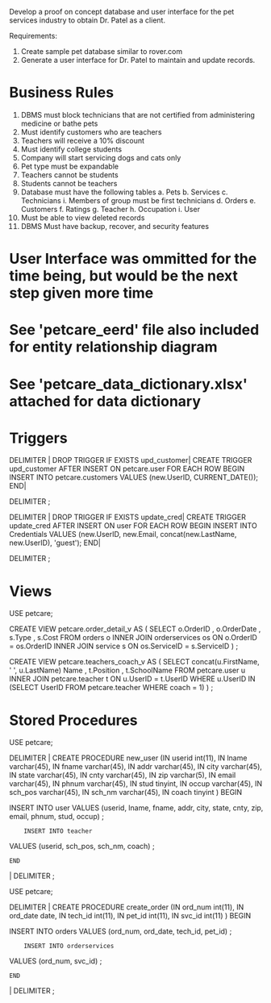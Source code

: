 Develop a proof on concept database and user interface for the pet services industry to obtain Dr. Patel as a client.

Requirements:
1.  Create sample pet database similar to rover.com
2.  Generate a user interface for Dr. Patel to maintain and update records.

# Business Rules

1.  DBMS must block technicians that are not certified from administering medicine or bathe pets
2.  Must identify customers who are teachers
3.  Teachers will receive a 10% discount
4.  Must identify college students
5.  Company will start servicing dogs and cats only
6.  Pet type must be expandable
7.  Teachers cannot be students
8.  Students cannot be teachers
9.  Database must have the following tables
   a.  Pets
   b.  Services
   c.  Technicians
       i.  Members of group must be first technicians
   d.  Orders
   e.  Customers
   f.  Ratings
   g.  Teacher
   h.  Occupation
   i.  User
 10.  Must be able to view deleted records
 11.  DBMS Must have backup, recover, and security features

# User Interface was ommitted for the time being, but would be the next step given more time

# See 'petcare_eerd' file also included for entity relationship diagram

# See 'petcare_data_dictionary.xlsx' attached for data dictionary

# Triggers

DELIMITER |
DROP TRIGGER IF EXISTS upd_customer|
CREATE TRIGGER upd_customer
 AFTER INSERT ON petcare.user
    FOR EACH ROW
    BEGIN
  INSERT INTO petcare.customers VALUES (new.UserID, CURRENT_DATE());
 END|
    
DELIMITER ;




DELIMITER |
DROP TRIGGER IF EXISTS update_cred|
CREATE TRIGGER update_cred
 AFTER INSERT ON user
    FOR EACH ROW
    BEGIN
  INSERT INTO Credentials VALUES (new.UserID, new.Email, concat(new.LastName, new.UserID), 'guest');
    END|
    
DELIMITER ;


# Views
USE petcare;

CREATE VIEW petcare.order_detail_v AS
	(
		SELECT o.OrderID
			, o.OrderDate
            , s.Type
            , s.Cost
			FROM orders o
				INNER JOIN orderservices os
					ON o.OrderID = os.OrderID
				INNER JOIN service s
					ON os.ServiceID = s.ServiceID
	)
;

CREATE VIEW petcare.teachers_coach_v AS
	(
		SELECT concat(u.FirstName, ' ', u.LastName) Name
			, t.Position
			, t.SchoolName
			FROM petcare.user u
				INNER JOIN petcare.teacher t
					ON u.UserID = t.UserID
			WHERE u.UserID IN (SELECT UserID FROM petcare.teacher WHERE coach = 1)
	)
;



# Stored Procedures
USE petcare;

DELIMITER |
CREATE PROCEDURE new_user
 (IN userid int(11), 
     IN lname varchar(45), 
     IN fname varchar(45), 
     IN addr varchar(45), 
     IN city varchar(45), 
     IN state varchar(45), 
     IN cnty varchar(45),
     IN zip varchar(5),
     IN email varchar(45),
     IN phnum varchar(45),
     IN stud tinyint,
     IN occup varchar(45),
     IN sch_pos varchar(45),
     IN sch_nm varchar(45),
     IN coach tinyint
 )
    BEGIN
    
  INSERT INTO user
   VALUES (userid, lname, fname, addr, city, state, cnty, zip, email, phnum, stud, occup)
  ;
        
        INSERT INTO teacher
   VALUES (userid, sch_pos, sch_nm, coach)
  ;
    
    
    END
|
DELIMITER ;



USE petcare;

DELIMITER |
CREATE PROCEDURE create_order
 (IN ord_num int(11), 
     IN ord_date date, 
     IN tech_id int(11), 
     IN pet_id int(11), 
     IN svc_id int(11)
 )
    BEGIN
    
  INSERT INTO orders
   VALUES (ord_num, ord_date, tech_id, pet_id)
  ;
        
        INSERT INTO orderservices
   VALUES (ord_num, svc_id)
  ;
        
        
    
    END
|
DELIMITER ;



